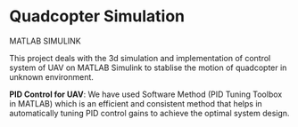 # Quadcopter Simulation
MATLAB SIMULINK

This project deals with the 3d simulation and implementation of control system of UAV on MATLAB Simulink to stablise the motion of quadcopter in unknown environment.


**PID Control for UAV**: We have used Software Method (PID Tuning Toolbox in MATLAB) which
is an efficient and consistent method that helps in automatically tuning PID
control gains to achieve the optimal system design.
